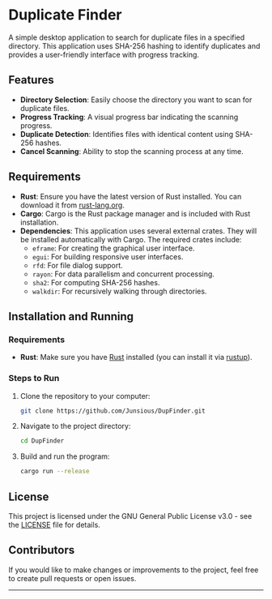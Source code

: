 # Duplicate Finder

A simple desktop application to search for duplicate files in a specified directory. This application uses SHA-256 hashing to identify duplicates and provides a user-friendly interface with progress tracking.

## Features

- **Directory Selection**: Easily choose the directory you want to scan for duplicate files.
- **Progress Tracking**: A visual progress bar indicating the scanning progress.
- **Duplicate Detection**: Identifies files with identical content using SHA-256 hashes.
- **Cancel Scanning**: Ability to stop the scanning process at any time.

## Requirements

- **Rust**: Ensure you have the latest version of Rust installed. You can download it from [rust-lang.org](https://www.rust-lang.org/).
- **Cargo**: Cargo is the Rust package manager and is included with Rust installation.
- **Dependencies**: This application uses several external crates. They will be installed automatically with Cargo. The required crates include:
  - `eframe`: For creating the graphical user interface.
  - `egui`: For building responsive user interfaces.
  - `rfd`: For file dialog support.
  - `rayon`: For data parallelism and concurrent processing.
  - `sha2`: For computing SHA-256 hashes.
  - `walkdir`: For recursively walking through directories.
 
## Installation and Running

### Requirements

- **Rust**: Make sure you have [Rust](https://www.rust-lang.org/) installed (you can install it via [rustup](https://rustup.rs/)).

### Steps to Run

1. Clone the repository to your computer:

    ```bash
    git clone https://github.com/Junsious/DupFinder.git
    ```

2. Navigate to the project directory:

    ```bash
    cd DupFinder
    ```

3. Build and run the program:

    ```bash
    cargo run --release
    ```

## License

This project is licensed under the GNU General Public License v3.0 - see the [LICENSE](LICENSE) file for details.

## Contributors

If you would like to make changes or improvements to the project, feel free to create pull requests or open issues.

---
